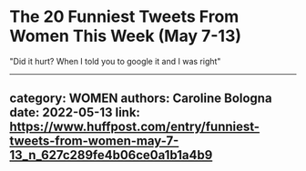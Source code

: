 # The 20 Funniest Tweets From Women This Week (May 7-13)

"Did it hurt? When I told you to google it and I was right"

---
category: WOMEN
authors: Caroline Bologna
date: 2022-05-13
link: https://www.huffpost.com/entry/funniest-tweets-from-women-may-7-13_n_627c289fe4b06ce0a1b1a4b9
---
